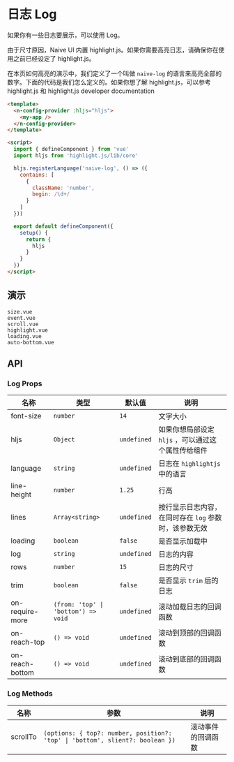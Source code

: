 # 日志 Log

<!--single-column-->

如果你有一些日志要展示，可以使用 Log。

<n-alert title="注意" type="warning" style="margin-bottom: 16px;">
  由于尺寸原因，Naive UI 内置 highlight.js。如果你需要高亮日志，请确保你在使用之前已经设定了 highlight.js。
</n-alert>

在本页如何高亮的演示中，我们定义了一个叫做 `naive-log` 的语言来高亮全部的数字。下面的代码是我们怎么定义的。如果你想了解 highlight.js，可以参考 <n-a href="https://highlightjs.org/" target="_blank">highlight.js</n-a> 和 <n-a href="https://highlightjs.readthedocs.io/en/latest/index.html" target="_blank">highlight.js developer documentation</n-a>

```html
<template>
  <n-config-provider :hljs="hljs">
    <my-app />
  </n-config-provider>
</template>

<script>
  import { defineComponent } from 'vue'
  import hljs from 'highlight.js/lib/core'

  hljs.registerLanguage('naive-log', () => ({
    contains: [
      {
        className: 'number',
        begin: /\d+/
      }
    ]
  }))

  export default defineComponent({
    setup() {
      return {
        hljs
      }
    }
  })
</script>
```

## 演示

```demo
size.vue
event.vue
scroll.vue
highlight.vue
loading.vue
auto-bottom.vue
```

## API

### Log Props

| 名称 | 类型 | 默认值 | 说明 |
| --- | --- | --- | --- |
| font-size | `number` | `14` | 文字大小 |
| hljs | `Object` | `undefined` | 如果你想局部设定 `hljs` ，可以通过这个属性传给组件 |
| language | `string` | `undefined` | 日志在 `highlightjs` 中的语言 |
| line-height | `number` | `1.25` | 行高 |
| lines | `Array<string>` | `undefined` | 按行显示日志内容，在同时存在 `log` 参数时，该参数无效 |
| loading | `boolean` | `false` | 是否显示加载中 |
| log | `string` | `undefined` | 日志的内容 |
| rows | `number` | `15` | 日志的尺寸 |
| trim | `boolean` | `false` | 是否显示 `trim` 后的日志 |
| on-require-more | `(from: 'top' \| 'bottom') => void` | `undefined` | 滚动加载日志的回调函数 |
| on-reach-top | `() => void` | `undefined` | 滚动到顶部的回调函数 |
| on-reach-bottom | `() => void` | `undefined` | 滚动到底部的回调函数 |

### Log Methods

| 名称 | 参数 | 说明 |
| --- | --- | --- |
| scrollTo | `(options: { top?: number, position?: 'top' \| 'bottom', slient?: boolean })` | 滚动事件的回调函数 |
